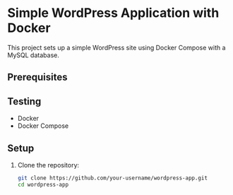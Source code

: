 # Simple WordPress Application with Docker

This project sets up a simple WordPress site using Docker Compose with a MySQL database.

## Prerequisites
## Testing

- Docker
- Docker Compose

## Setup

1. Clone the repository:
   ```bash
   git clone https://github.com/your-username/wordpress-app.git
   cd wordpress-app

